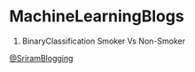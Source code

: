 # MachineLearningBlogs

1. BinaryClassification Smoker Vs Non-Smoker

[@SriramBlogging](https://justdoitanything.hashnode.dev)
